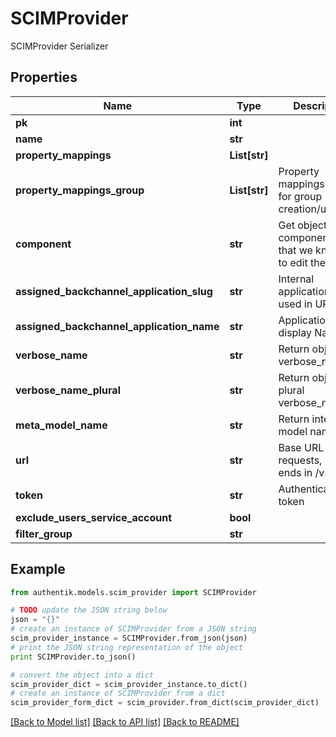 # SCIMProvider

SCIMProvider Serializer

## Properties
Name | Type | Description | Notes
------------ | ------------- | ------------- | -------------
**pk** | **int** |  | [readonly] 
**name** | **str** |  | 
**property_mappings** | **List[str]** |  | [optional] 
**property_mappings_group** | **List[str]** | Property mappings used for group creation/updating. | [optional] 
**component** | **str** | Get object component so that we know how to edit the object | [readonly] 
**assigned_backchannel_application_slug** | **str** | Internal application name, used in URLs. | [readonly] 
**assigned_backchannel_application_name** | **str** | Application&#39;s display Name. | [readonly] 
**verbose_name** | **str** | Return object&#39;s verbose_name | [readonly] 
**verbose_name_plural** | **str** | Return object&#39;s plural verbose_name | [readonly] 
**meta_model_name** | **str** | Return internal model name | [readonly] 
**url** | **str** | Base URL to SCIM requests, usually ends in /v2 | 
**token** | **str** | Authentication token | 
**exclude_users_service_account** | **bool** |  | [optional] 
**filter_group** | **str** |  | [optional] 

## Example

```python
from authentik.models.scim_provider import SCIMProvider

# TODO update the JSON string below
json = "{}"
# create an instance of SCIMProvider from a JSON string
scim_provider_instance = SCIMProvider.from_json(json)
# print the JSON string representation of the object
print SCIMProvider.to_json()

# convert the object into a dict
scim_provider_dict = scim_provider_instance.to_dict()
# create an instance of SCIMProvider from a dict
scim_provider_form_dict = scim_provider.from_dict(scim_provider_dict)
```
[[Back to Model list]](../README.md#documentation-for-models) [[Back to API list]](../README.md#documentation-for-api-endpoints) [[Back to README]](../README.md)


